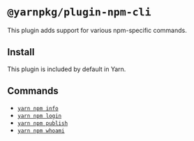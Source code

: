 # `@yarnpkg/plugin-npm-cli`

This plugin adds support for various npm-specific commands.

## Install

This plugin is included by default in Yarn.

## Commands

- [`yarn npm info`](https://yarnpkg.com/cli/npm/info)
- [`yarn npm login`](https://yarnpkg.com/cli/npm/login)
- [`yarn npm publish`](https://yarnpkg.com/cli/npm/publish)
- [`yarn npm whoami`](https://yarnpkg.com/cli/npm/whoami)
